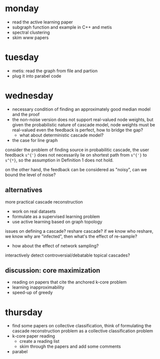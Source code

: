 # monday

- read the active learning paper
- subgraph function and example in C++ and metis
- spectral clustering
- skim www papers


# tuesday

- metis: read the graph from file and partion
- plug it into parabel code

# wednesday

- necessary condition of finding an approximately good median model and the proof
- the non-noise version does not support real-valued node weights, but given the probabilistic nature of cascade model, node weights must be real-valued even the feedback is perfect, how to bridge the gap?
  - what about deterministic cascade model?
- the case for line graph

consider the problem of finding source in probabilitic cascade, 
the user feedback `s^{'}` does not necessarily lie on shortest path from `s^{'}` to `s^{*}`,
so the assumption in Definition 1 does not hold.

on the other hand, the feedback can be considered as "noisy", can we bound the level of noise?

## alternatives

more practical cascade reconstruction

- work on real datasets
- formulate as a supervised learning problem
- use active learning based on graph topology

issues on defining a cascade? reshare cascade? if we know who reshare, we know why are "infected", then what's the effect of re-sample?

- how about the effect of network sampling?

interactively detect controversial/debatable topical cascades?

## discussion: core maximization

- reading on papers that cite the anchored k-core problem
- learning inapproximability
- speed-up of greedy

# thursday

- find some papers on collective classification, think of formulating the cascade reconstruction problem as a collective classification problem
- k-core paper reading
  - create a reading list
  - skim through the papers and add some comments
- parabel
